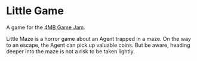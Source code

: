 # Little Game

A game for the [4MB Game Jam](https://itch.io/jam/4mb).

Little Maze is a horror game about an Agent trapped in a maze. On the way to an
escape, the Agent can pick up valuable coins. But be aware, heading deeper into
the maze is not a risk to be taken lightly.
